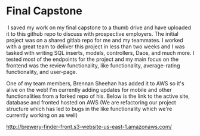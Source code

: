 # Final Capstone
​ 
I saved my work on my final capstone to a thumb drive and have uploaded it to this github repo to discuss with prospective employers. The initial project was on a shared gitlab repo for me and my teammates. I worked with a great team to deliver this project in less than two weeks and I was tasked with writing SQL inserts, models, controllers, Daos, and much more. I tested most of the endpoints for the project and my main focus on the frontend was the review functionality, like functionality, average-rating functionality, and user-page. 

One of my team members, Brennan Sheehan has added it to AWS so it's alive on the web! I'm currently adding updates for mobile and other functionalities from a forked repo of his. Below is the link to the active site, database and fronted hosted on AWS (We are refactoring our project structure which has led to bugs in the like functionality which we're currently working on as well)

http://brewery-finder-front.s3-website-us-east-1.amazonaws.com/
